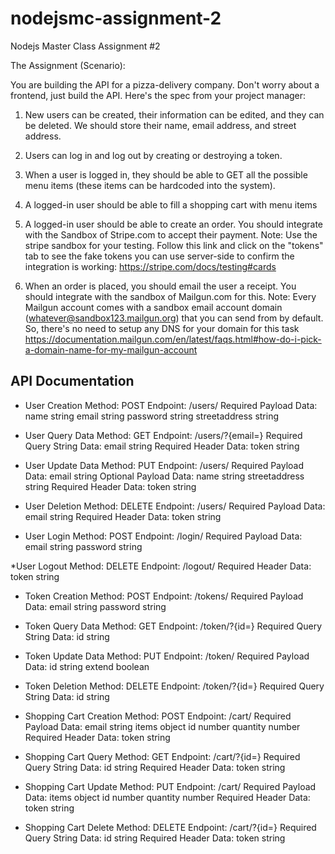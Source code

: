 # nodejsmc-assignment-2
Nodejs Master Class Assignment #2

The Assignment (Scenario):

You are building the API for a pizza-delivery company. Don't worry about a frontend, just build the API. Here's the spec from your project manager: 

1. New users can be created, their information can be edited, and they can be deleted. We should store their name, email address, and street address.

2. Users can log in and log out by creating or destroying a token.

3. When a user is logged in, they should be able to GET all the possible menu items (these items can be hardcoded into the system). 

4. A logged-in user should be able to fill a shopping cart with menu items

5. A logged-in user should be able to create an order. You should integrate with the Sandbox of Stripe.com to accept their payment. Note: Use the stripe sandbox for your testing. Follow this link and click on the "tokens" tab to see the fake tokens you can use server-side to confirm the integration is working: https://stripe.com/docs/testing#cards

6. When an order is placed, you should email the user a receipt. You should integrate with the sandbox of Mailgun.com for this. Note: Every Mailgun account comes with a sandbox email account domain (whatever@sandbox123.mailgun.org) that you can send from by default. So, there's no need to setup any DNS for your domain for this task https://documentation.mailgun.com/en/latest/faqs.html#how-do-i-pick-a-domain-name-for-my-mailgun-account


API Documentation
-------------
* User Creation
Method: POST
Endpoint: /users/
Required Payload Data:
    name            string
    email           string
    password        string
    streetaddress   string

* User Query Data
Method: GET
Endpoint: /users/?{email=<email>}
Required Query String Data:
    email           string
Required Header Data:
    token           string

* User Update Data
Method: PUT
Endpoint: /users/
Required Payload Data:
    email           string
Optional Payload Data:
    name            string
    streetaddress   string
Required Header Data:
    token           string

* User Deletion
Method: DELETE
Endpoint: /users/
Required Payload Data:
    email           string
Required Header Data:
    token           string

* User Login
Method: POST
Endpoint: /login/
Required Payload Data:
    email           string
    password        string

*User Logout
Method: DELETE
Endpoint: /logout/
Required Header Data:
    token           string

* Token Creation
Method: POST
Endpoint: /tokens/
Required Payload Data:
    email           string
    password        string

* Token Query Data
Method: GET
Endpoint: /token/?{id=<token>}
Required Query String Data:
    id           string

* Token Update Data
Method: PUT
Endpoint: /token/
Required Payload Data:
    id          string
    extend      boolean

* Token Deletion
Method: DELETE
Endpoint: /token/?{id=<token>}
Required Query String Data:
    id           string

* Shopping Cart Creation
Method: POST
Endpoint: /cart/
Required Payload Data:
    email        string
    items        object
                    id          number
                    quantity    number
Required Header Data:
    token           string

* Shopping Cart Query
Method: GET
Endpoint: /cart/?{id=<cart id>}
Required Query String Data:
    id           string
Required Header Data:
    token           string

* Shopping Cart Update
Method: PUT
Endpoint: /cart/
Required Payload Data:
    items        object
                 id          number
                 quantity    number
Required Header Data:
    token           string

* Shopping Cart Delete
Method: DELETE
Endpoint: /cart/?{id=<cart id>}
Required Query String Data:
    id          string
Required Header Data:
    token           string
